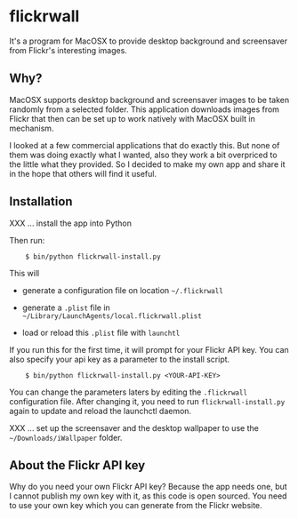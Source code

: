 
# flickrwall #

It's a program for MacOSX to provide desktop background and screensaver from
Flickr's interesting images.


## Why? ##

MacOSX supports desktop background and screensaver images to be taken randomly
from a selected folder. This application downloads images from Flickr that
then can be set up to work natively with MacOSX built in mechanism.

I looked at a few commercial applications that do exactly this. But none of
them was doing exactly what I wanted, also they work a bit overpriced to
the little what they provided. So I decided to make my own app and share
it in the hope that others will find it useful.

## Installation ##

XXX ... install the app into Python

Then run:

```shell
    $ bin/python flickrwall-install.py
```

This will

- generate a configuration file on location `~/.flickrwall`

- generate a `.plist` file in `~/Library/LaunchAgents/local.flickrwall.plist`

- load or reload this `.plist` file with `launchtl`


If you run this for the first time, it will prompt for your Flickr API key.
You can also specify your api key as a parameter to the install script.

```shell
    $ bin/python flickrwall-install.py <YOUR-API-KEY>
```

You can change the parameters laters by editing the `.flickrwall` configuration
file. After changing it, you need to run `flickrwall-install.py` again
to update and reload the launchctl daemon.

XXX ... set up the screensaver and the desktop wallpaper to use the
```~/Downloads/iWallpaper``` folder.


## About the Flickr API key ##

Why do you need your own Flickr API key? Because the app needs one, but I
cannot publish my own key with it, as this code is open sourced.
You need to use your own key which you can generate from the Flickr website.

